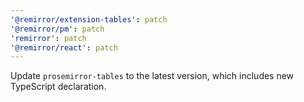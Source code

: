 ```yaml
---
'@remirror/extension-tables': patch
'@remirror/pm': patch
'remirror': patch
'@remirror/react': patch
---
```


Update `prosemirror-tables` to the latest version, which includes new TypeScript declaration.
